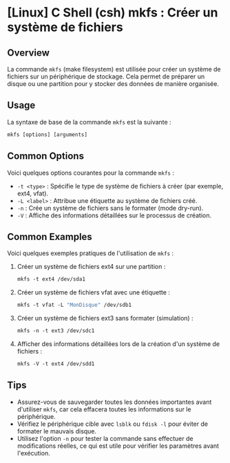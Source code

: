 # [Linux] C Shell (csh) mkfs : Créer un système de fichiers

## Overview
La commande `mkfs` (make filesystem) est utilisée pour créer un système de fichiers sur un périphérique de stockage. Cela permet de préparer un disque ou une partition pour y stocker des données de manière organisée.

## Usage
La syntaxe de base de la commande `mkfs` est la suivante :

```csh
mkfs [options] [arguments]
```

## Common Options
Voici quelques options courantes pour la commande `mkfs` :

- `-t <type>` : Spécifie le type de système de fichiers à créer (par exemple, ext4, vfat).
- `-L <label>` : Attribue une étiquette au système de fichiers créé.
- `-n` : Crée un système de fichiers sans le formater (mode dry-run).
- `-V` : Affiche des informations détaillées sur le processus de création.

## Common Examples
Voici quelques exemples pratiques de l'utilisation de `mkfs` :

1. Créer un système de fichiers ext4 sur une partition :
   ```csh
   mkfs -t ext4 /dev/sda1
   ```

2. Créer un système de fichiers vfat avec une étiquette :
   ```csh
   mkfs -t vfat -L "MonDisque" /dev/sdb1
   ```

3. Créer un système de fichiers ext3 sans formater (simulation) :
   ```csh
   mkfs -n -t ext3 /dev/sdc1
   ```

4. Afficher des informations détaillées lors de la création d'un système de fichiers :
   ```csh
   mkfs -V -t ext4 /dev/sdd1
   ```

## Tips
- Assurez-vous de sauvegarder toutes les données importantes avant d'utiliser `mkfs`, car cela effacera toutes les informations sur le périphérique.
- Vérifiez le périphérique cible avec `lsblk` ou `fdisk -l` pour éviter de formater le mauvais disque.
- Utilisez l'option `-n` pour tester la commande sans effectuer de modifications réelles, ce qui est utile pour vérifier les paramètres avant l'exécution.